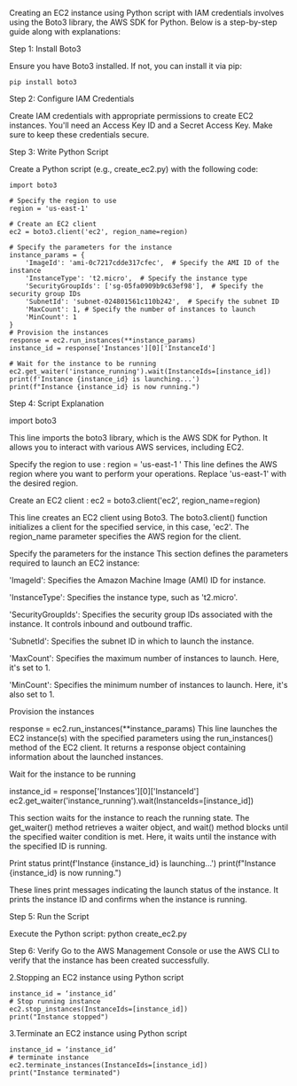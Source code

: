 Creating an EC2 instance using Python script with IAM credentials involves using the Boto3 library, the AWS SDK for Python. Below is a step-by-step guide along with explanations:

Step 1: Install Boto3

Ensure you have Boto3 installed. If not, you can install it via pip:
```
pip install boto3
```

Step 2: Configure IAM Credentials

Create IAM credentials with appropriate permissions to create EC2 instances. You'll need an Access Key ID and a Secret Access Key. Make sure to keep these credentials secure.

Step 3: Write Python Script

Create a Python script (e.g., create_ec2.py) with the following code:
```
import boto3
```
```
# Specify the region to use
region = 'us-east-1'

# Create an EC2 client
ec2 = boto3.client('ec2', region_name=region)

# Specify the parameters for the instance
instance_params = {
    'ImageId': 'ami-0c7217cdde317cfec',  # Specify the AMI ID of the instance
    'InstanceType': 't2.micro',  # Specify the instance type
    'SecurityGroupIds': ['sg-05fa0909b9c63ef98'],  # Specify the security group IDs
    'SubnetId': 'subnet-024801561c110b242',  # Specify the subnet ID
    'MaxCount': 1, # Specify the number of instances to launch
    'MinCount': 1
}
# Provision the instances
response = ec2.run_instances(**instance_params)
instance_id = response['Instances'][0]['InstanceId']

# Wait for the instance to be running
ec2.get_waiter('instance_running').wait(InstanceIds=[instance_id])
print(f'Instance {instance_id} is launching...')
print(f"Instance {instance_id} is now running.")
```

Step 4: Script Explanation

import boto3

This line imports the boto3 library, which is the AWS SDK for Python. It allows you to interact with various AWS services, including EC2.

Specify the region to use     :  region = 'us-east-1 '
This line defines the AWS region where you want to perform your operations. Replace 'us-east-1' with the desired region.

Create an EC2 client : ec2 = boto3.client('ec2', region_name=region)

This line creates an EC2 client using Boto3. The boto3.client() function initializes a client for the specified service, in this case, 'ec2'. The region_name parameter specifies the AWS region for the client.

Specify the parameters for the instance
This section defines the parameters required to launch an EC2 instance:

'ImageId': Specifies the Amazon Machine Image (AMI) ID for instance.

'InstanceType': Specifies the instance type, such as 't2.micro'.

'SecurityGroupIds': Specifies the security group IDs associated with the instance. It controls inbound and outbound traffic.

'SubnetId': Specifies the subnet ID in which to launch the instance.

'MaxCount': Specifies the maximum number of instances to launch. Here, it's set to 1.

'MinCount': Specifies the minimum number of instances to launch. Here, it's also set to 1.

Provision the instances

response = ec2.run_instances(**instance_params)
This line launches the EC2 instance(s) with the specified parameters using the run_instances() method of the EC2 client. It returns a response object containing information about the launched instances.

Wait for the instance to be running

instance_id = response['Instances'][0]['InstanceId']
ec2.get_waiter('instance_running').wait(InstanceIds=[instance_id])

This section waits for the instance to reach the running state. The get_waiter() method retrieves a waiter object, and wait() method blocks until the specified waiter condition is met. Here, it waits until the instance with the specified ID is running.

Print status
print(f'Instance {instance_id} is launching...')
print(f"Instance {instance_id} is now running.")

These lines print messages indicating the launch status of the instance. It prints the instance ID and confirms when the instance is running.

Step 5: Run the Script

Execute the Python script:
python create_ec2.py

Step 6: Verify
Go to the AWS Management Console or use the AWS CLI to verify that the instance has been created successfully.


2.Stopping an EC2 instance using Python script
```
instance_id = ‘instance_id’
# Stop running instance
ec2.stop_instances(InstanceIds=[instance_id])
print("Instance stopped")
```

3.Terminate an EC2 instance using Python script
```
instance_id = ‘instance_id’
# terminate instance
ec2.terminate_instances(InstanceIds=[instance_id])
print("Instance terminated")
```

